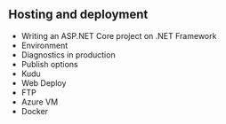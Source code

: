 ## Hosting and deployment
- Writing an ASP.NET Core project on .NET Framework
- Environment
- Diagnostics in production
- Publish options
 - Kudu
 - Web Deploy
 - FTP
 - Azure VM
 - Docker

